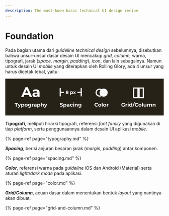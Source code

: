 ```yaml
---
description: The must-know basic technical UI design recipe
---
```


# Foundation

Pada bagian utama dari _guideline technical design_ sebelumnya, disebutkan bahwa unsur-unsur dasar desain UI mencakup _grid, column,_ warna, tipografi, jarak \(_space, margin, padding_\), _icon_, dan lain sebagainya. Namun untuk desain UI _mobile_ yang diterapkan oleh Rolling Glory, ada 4 unsur yang harus dicetak tebal, yaitu: 

![Unsur utama desain UI](../../../.gitbook/assets/image%20%2823%29.png)

**Tipografi**, meliputi hirarki tipografi, referensi _font family_ yang digunakan di tiap _platform_, serta penggunaannya dalam desain UI aplikasi _mobile_.

{% page-ref page="typography.md" %}

_**Spacing**_, berisi anjuran besaran jarak \(_margin, padding_\) antar komponen.

{% page-ref page="spacing.md" %}

_**Color**_, referensi warna pada _guideline_ iOS dan Android \(Material\) serta aturan _light_/_dark mode_ pada aplikasi.

{% page-ref page="color.md" %}

_**Grid/Column**_, acuan dasar dalam menentukan bentuk _layout_ yang nantinya akan dibuat.

{% page-ref page="grid-and-column.md" %}



